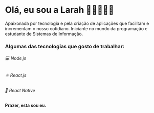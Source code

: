 # Olá, eu sou a Larah ✌🏼👩🏻‍💻

Apaixonada por tecnologia e pela criação de aplicações que facilitam e incrementam o nosso cotidiano. Iniciante no mundo da programação e estudante de Sistemas de Informação. 

<h3> Algumas das tecnologias que gosto de trabalhar: </h3>

###### 💻 Node.js
###### ⚛️ React.js
###### :iphone: React Native

<strong> Prazer, esta sou eu. </strong> 

